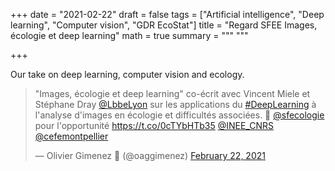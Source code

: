 +++
date = "2021-02-22"
draft = false
tags = ["Artificial intelligence", "Deep learning", "Computer vision", "GDR EcoStat"]
title = "Regard SFEE Images, écologie et deep learning"
math = true
summary = """
"""

+++

Our take on deep learning, computer vision and ecology. 

<!--more-->

<blockquote class="twitter-tweet"><p lang="fr" dir="ltr">&quot;Images, écologie et deep learning&quot; co-écrit avec Vincent Miele et Stéphane Dray <a href="https://twitter.com/LbbeLyon?ref_src=twsrc%5Etfw">@LbbeLyon</a> sur les applications du <a href="https://twitter.com/hashtag/DeepLearning?src=hash&amp;ref_src=twsrc%5Etfw">#DeepLearning</a> à l&#39;analyse d&#39;images en écologie et difficultés associées. 🙏 <a href="https://twitter.com/sfecologie?ref_src=twsrc%5Etfw">@sfecologie</a> pour l&#39;opportunité <a href="https://t.co/0cTYbHTb35">https://t.co/0cTYbHTb35</a> <a href="https://twitter.com/INEE_CNRS?ref_src=twsrc%5Etfw">@INEE_CNRS</a> <a href="https://twitter.com/cefemontpellier?ref_src=twsrc%5Etfw">@cefemontpellier</a></p>&mdash; Olivier Gimenez 🖖 (@oaggimenez) <a href="https://twitter.com/oaggimenez/status/1363971047675072516?ref_src=twsrc%5Etfw">February 22, 2021</a></blockquote> <script async src="https://platform.twitter.com/widgets.js" charset="utf-8"></script> 